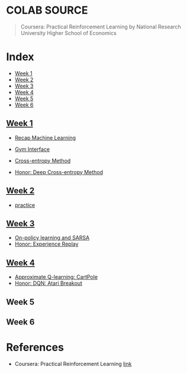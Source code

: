 # COLAB SOURCE

>Coursera: Practical Reinforcement Learning
>by National Research University Higher School of Economics

# Index
- [Week 1](#week-1)
- [Week 2](#week-2)
- [Week 3](#week-3)
- [Week 4](#week-4)
- [Week 5](#week-5)
- [Week 6](#week-6)

## [Week 1](week1)

- [Recap Machine Learning](week1/recap_ml.ipynb)
- [Gym Interface](week1/gym_interface.ipynb)
- [Cross-entropy Method](week1/crossentropy_method.ipynb)

- [Honor: Deep Cross-entropy Method](week1/deep_crossentropy_method.ipynb)

## [Week 2](week2)

- [practice](week2/practice_vi.ipynb)

## [Week 3](week3)

- [On-policy learning and SARSA](week3/sarsa.ipynb)
- [Honor: Experience Replay](week3/experience_replay.ipynb)


## [Week 4](week4)
- [Approximate Q-learning: CartPole](week4/practice_approx_qlearning_pytorch.ipynb)
- [Honor: DQN: Atari Breakout](week4/dqn_atari_pytorch.ipynb)

## Week 5


## Week 6


# References
- Coursera: Practical Reinforcement Learning [link](https://www.coursera.org/learn/practical-rl)
